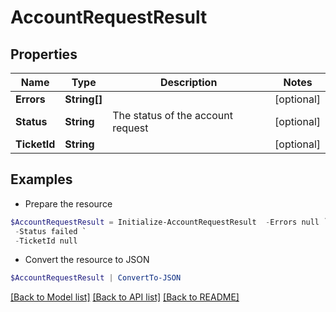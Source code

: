 # AccountRequestResult
## Properties

Name | Type | Description | Notes
------------ | ------------- | ------------- | -------------
**Errors** | **String[]** |  | [optional] 
**Status** | **String** | The status of the account request | [optional] 
**TicketId** | **String** |  | [optional] 

## Examples

- Prepare the resource
```powershell
$AccountRequestResult = Initialize-AccountRequestResult  -Errors null `
 -Status failed `
 -TicketId null
```

- Convert the resource to JSON
```powershell
$AccountRequestResult | ConvertTo-JSON
```

[[Back to Model list]](../README.md#documentation-for-models) [[Back to API list]](../README.md#documentation-for-api-endpoints) [[Back to README]](../README.md)

